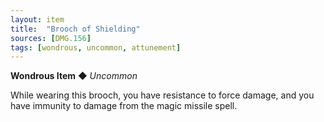 ```yaml
---
layout: item
title:  "Brooch of Shielding"
sources: [DMG.156]
tags: [wondrous, uncommon, attunement]
---
```


**Wondrous Item** ◆ *Uncommon*

While wearing this brooch, you have resistance to force damage, and you have immunity to damage from the magic missile spell.